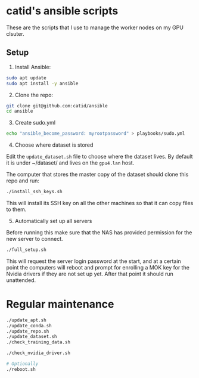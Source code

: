 # catid's ansible scripts

These are the scripts that I use to manage the worker nodes on my GPU clsuter.

## Setup

1. Install Ansible:

```bash
sudo apt update
sudo apt install -y ansible
```

2. Clone the repo:

```bash
git clone git@github.com:catid/ansible
cd ansible
```

3. Create sudo.yml

```bash
echo "ansible_become_password: myrootpassword" > playbooks/sudo.yml
```

4. Choose where dataset is stored

Edit the `update_dataset.sh` file to choose where the dataset lives.  By default it is under ~/dataset/ and lives on the `gpu4.lan` host.

The computer that stores the master copy of the dataset should clone this repo and run:

```bash
./install_ssh_keys.sh
```

This will install its SSH key on all the other machines so that it can copy files to them.

5. Automatically set up all servers

Before running this make sure that the NAS has provided permission for the new server to connect.

```bash
./full_setup.sh
```

This will request the server login password at the start, and at a certain point the computers will reboot and prompt for enrolling a MOK key for the Nvidia drivers if they are not set up yet.  After that point it should run unattended.

# Regular maintenance

```bash
./update_apt.sh
./update_conda.sh
./update_repo.sh
./update_dataset.sh
./check_training_data.sh

./check_nvidia_driver.sh

# Optionally
./reboot.sh
```
